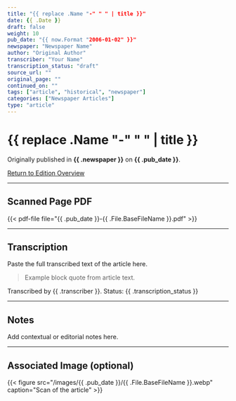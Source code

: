 ```yaml
---
title: "{{ replace .Name "-" " " | title }}"
date: {{ .Date }}
draft: false
weight: 10
pub_date: "{{ now.Format "2006-01-02" }}"
newspaper: "Newspaper Name"
author: "Original Author"
transcriber: "Your Name"
transcription_status: "draft"
source_url: ""
original_page: ""
continued_on: ""
tags: ["article", "historical", "newspaper"]
categories: ["Newspaper Articles"]
type: "article"
---
```


# {{ replace .Name "-" " " | title }}

Originally published in **{{ .newspaper }}** on **{{ .pub_date }}**.

[Return to Edition Overview](../)

---

## Scanned Page PDF

{{< pdf-file file="{{ .pub_date }}-{{ .File.BaseFileName }}.pdf" >}}

---

## Transcription

Paste the full transcribed text of the article here.

> Example block quote from article text.

Transcribed by {{ .transcriber }}. Status: {{ .transcription_status }}

---

## Notes

Add contextual or editorial notes here.

---

## Associated Image (optional)

{{< figure src="/images/{{ .pub_date }}/{{ .File.BaseFileName }}.webp" caption="Scan of the article" >}}
